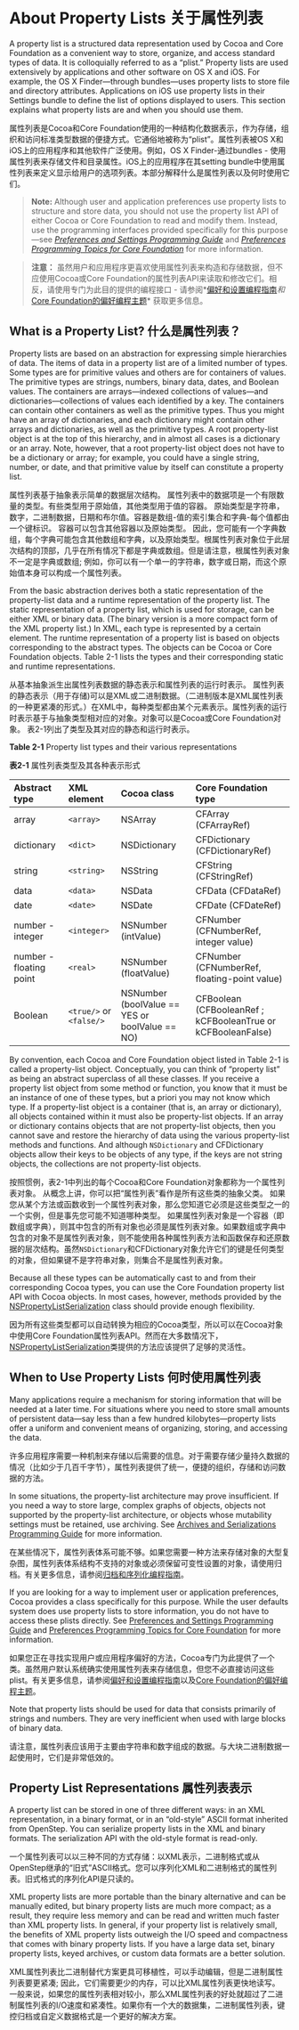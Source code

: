 # About Property Lists 关于属性列表

A property list is a structured data representation used by Cocoa and Core Foundation as a convenient way to store, organize, and access standard types of data. It is colloquially referred to as a “plist.” Property lists are used extensively by applications and other software on OS X and iOS. For example, the OS X Finder—through bundles—uses property lists to store file and directory attributes. Applications on iOS use property lists in their Settings bundle to define the list of options displayed to users. This section explains what property lists are and when you should use them.

属性列表是Cocoa和Core Foundation使用的一种结构化数据表示，作为存储，组织和访问标准类型数据的便捷方式。它通俗地被称为“plist”。属性列表被OS X和iOS上的应用程序和其他软件广泛使用。例如，OS X Finder-通过bundles - 使用属性列表来存储文件和目录属性。iOS上的应用程序在其setting bundle中使用属性列表来定义显示给用户的选项列表。本部分解释什么是属性列表以及何时使用它们。

> **Note:** Although user and application preferences use property lists to structure and store data, you should not use the property list API of either Cocoa or Core Foundation to read and modify them. Instead, use the programming interfaces provided specifically for this purpose—see *[Preferences and Settings Programming Guide](https://developer.apple.com/library/content/documentation/Cocoa/Conceptual/UserDefaults/Introduction/Introduction.html#//apple_ref/doc/uid/10000059i)* and *[Preferences Programming Topics for Core Foundation](https://developer.apple.com/library/content/documentation/CoreFoundation/Conceptual/CFPreferences/CFPreferences.html#//apple_ref/doc/uid/10000129i)* for more information.

> **注意：** 虽然用户和应用程序更喜欢使用属性列表来构造和存储数据，但不应使用Cocoa或Core Foundation的属性列表API来读取和修改它们。相反，请使用专门为此目的提供的编程接口 - 请参阅*[偏好和设置编程指南](https://developer.apple.com/library/content/documentation/Cocoa/Conceptual/UserDefaults/Introduction/Introduction.html#//apple_ref/doc/uid/10000059i)*和*[Core Foundation的偏好编程主题](https://developer.apple.com/library/content/documentation/CoreFoundation/Conceptual/CFPreferences/CFPreferences.html#//apple_ref/doc/uid/10000129i)* 获取更多信息。

## What is a Property List? 什么是属性列表？
Property lists are based on an abstraction for expressing simple hierarchies of data. The items of data in a property list are of a limited number of types. Some types are for primitive values and others are for containers of values. The primitive types are strings, numbers, binary data, dates, and Boolean values. The containers are arrays—indexed collections of values—and dictionaries—collections of values each identified by a key. The containers can contain other containers as well as the primitive types. Thus you might have an array of dictionaries, and each dictionary might contain other arrays and dictionaries, as well as the primitive types. A root property-list object is at the top of this hierarchy, and in almost all cases is a dictionary or an array. Note, however, that a root property-list object does not have to be a dictionary or array; for example, you could have a single string, number, or date, and that primitive value by itself can constitute a property list.

属性列表基于抽象表示简单的数据层次结构。 属性列表中的数据项是一个有限数量的类型。有些类型用于原始值，其他类型用于值的容器。 原始类型是字符串，数字，二进制数据，日期和布尔值。容器是数组-值的索引集合和字典-每个值都由一个键标识。 容器可以包含其他容器以及原始类型。 因此，您可能有一个字典数组，每个字典可能包含其他数组和字典，以及原始类型。根属性列表对象位于此层次结构的顶部，几乎在所有情况下都是字典或数组。但是请注意，根属性列表对象不一定是字典或数组; 例如，你可以有一个单一的字符串，数字或日期，而这个原始值本身可以构成一个属性列表。

From the basic abstraction derives both a static representation of the property-list data and a runtime representation of the property list. The static representation of a property list, which is used for storage, can be either XML or binary data. (The binary version is a more compact form of the XML property list.) In XML, each type is represented by a certain element. The runtime representation of a property list is based on objects corresponding to the abstract types. The objects can be Cocoa or Core Foundation objects. Table 2-1 lists the types and their corresponding static and runtime representations.

从基本抽象派生出属性列表数据的静态表示和属性列表的运行时表示。 属性列表的静态表示（用于存储)可以是XML或二进制数据。（二进制版本是XML属性列表的一种更紧凑的形式。）在XML中，每种类型都由某个元素表示。属性列表的运行时表示基于与抽象类型相对应的对象。对象可以是Cocoa或Core Foundation对象。 表2-1列出了类型及其对应的静态和运行时表示。

**Table 2-1**  Property list types and their various representations

<a name="table2"></a> **表2-1** 属性列表类型及其各种表示形式

|Abstract type|XML element|Cocoa class|Core Foundation type|
|:------------|:----------|:----------|:-------------------|
| array       |`<array>`  |  NSArray  |CFArray (CFArrayRef)|
|dictionary| `<dict>` | NSDictionary|CFDictionary (CFDictionaryRef)|
|string|`<string>`| NSString|CFString (CFStringRef)|
| data|`<data>`| NSData|CFData (CFDataRef)|
| date|`<date>`| NSDate|CFDate (CFDateRef)|
|number - integer|`<integer>`|NSNumber (intValue)|CFNumber (CFNumberRef, integer value)|
|number - floating point|`<real>`|NSNumber (floatValue)|CFNumber (CFNumberRef, floating-point value)|
|Boolean|`<true/>` or `<false/>`|NSNumber (boolValue == YES or boolValue == NO)|CFBoolean (CFBooleanRef ; kCFBooleanTrue or kCFBooleanFalse)|

By convention, each Cocoa and Core Foundation object listed in Table 2-1 is called a property-list object. Conceptually, you can think of “property list” as being an abstract superclass of all these classes. If you receive a property list object from some method or function, you know that it must be an instance of one of these types, but a priori you may not know which type. If a property-list object is a container (that is, an array or dictionary), all objects contained within it must also be property-list objects. If an array or dictionary contains objects that are not property-list objects, then you cannot save and restore the hierarchy of data using the various property-list methods and functions. And although `NSDictionary` and CFDictionary objects allow their keys to be objects of any type, if the keys are not string objects, the collections are not property-list objects.

按照惯例，表2-1中列出的每个Cocoa和Core Foundation对象都称为一个属性列表对象。 从概念上讲，你可以把“属性列表”看作是所有这些类的抽象父类。 如果您从某个方法或函数收到一个属性列表对象，那么您知道它必须是这些类型之一的一个实例，但是事先您可能不知道哪种类型。 如果属性列表对象是一个容器（即数组或字典），则其中包含的所有对象也必须是属性列表对象。如果数组或字典中包含的对象不是属性列表对象，则不能使用各种属性列表方法和函数保存和还原数据的层次结构。虽然`NSDictionary`和CFDictionary对象允许它们的键是任何类型的对象，但如果键不是字符串对象，则集合不是属性列表对象。

Because all these types can be automatically cast to and from their corresponding Cocoa types, you can use the Core Foundation property list API with Cocoa objects. In most cases, however, methods provided by the [NSPropertyListSerialization](https://developer.apple.com/documentation/foundation/propertylistserialization) class should provide enough flexibility.

因为所有这些类型都可以自动转换为相应的Cocoa类型，所以可以在Cocoa对象中使用Core Foundation属性列表API。然而在大多数情况下，[NSPropertyListSerialization](https://developer.apple.com/documentation/foundation/propertylistserialization)类提供的方法应该提供了足够的灵活性。

## When to Use Property Lists 何时使用属性列表

Many applications require a mechanism for storing information that will be needed at a later time. For situations where you need to store small amounts of persistent data—say less than a few hundred kilobytes—property lists offer a uniform and convenient means of organizing, storing, and accessing the data.

许多应用程序需要一种机制来存储以后需要的信息。对于需要存储少量持久数据的情况（比如少于几百千字节），属性列表提供了统一，便捷的组织，存储和访问数据的方法。

In some situations, the property-list architecture may prove insufficient. If you need a way to store large, complex graphs of objects, objects not supported by the property-list architecture, or objects whose mutability settings must be retained, use archiving. See [Archives and Serializations Programming Guide](https://developer.apple.com/library/content/documentation/Cocoa/Conceptual/Archiving/Archiving.html#//apple_ref/doc/uid/10000047i) for more information.

在某些情况下，属性列表体系可能不够。如果您需要一种方法来存储对象的大型复杂图，属性列表体系结构不支持的对象或必须保留可变性设置的对象，请使用归档。有关更多信息，请参阅[归档和序列化编程指南](../ArchivesAndSerializations/Introduction.md)。

If you are looking for a way to implement user or application preferences, Cocoa provides a class specifically for this purpose. While the user defaults system does use property lists to store information, you do not have to access these plists directly. See [Preferences and Settings Programming Guide](https://developer.apple.com/library/content/documentation/Cocoa/Conceptual/UserDefaults/Introduction/Introduction.html#//apple_ref/doc/uid/10000059i) and [Preferences Programming Topics for Core Foundation](https://developer.apple.com/library/content/documentation/CoreFoundation/Conceptual/CFPreferences/CFPreferences.html#//apple_ref/doc/uid/10000129i) for more information.

如果您正在寻找实现用户或应用程序偏好的方法，Cocoa专门为此提供了一个类。虽然用户默认系统确实使用属性列表来存储信息，但您不必直接访问这些plist。有关更多信息，请参阅[偏好和设置编程指南](https://developer.apple.com/library/content/documentation/Cocoa/Conceptual/UserDefaults/Introduction/Introduction.html#//apple_ref/doc/uid/10000059i)以及[Core Foundation的偏好编程主题](https://developer.apple.com/library/content/documentation/CoreFoundation/Conceptual/CFPreferences/CFPreferences.html#//apple_ref/doc/uid/10000129i)。

Note that property lists should be used for data that consists primarily of strings and numbers. They are very inefficient when used with large blocks of binary data.

请注意，属性列表应该用于主要由字符串和数字组成的数据。与大块二进制数据一起使用时，它们是非常低效的。

## <a name="PropertyListRepresentations"></a> Property List Representations 属性列表表示

A property list can be stored in one of three different ways: in an XML representation, in a binary format, or in an “old-style” ASCII format inherited from OpenStep. You can serialize property lists in the XML and binary formats. The serialization API with the old-style format is read-only.

一个属性列表可以以三种不同的方式存储：以XML表示，二进制格式或从OpenStep继承的“旧式”ASCII格式。您可以序列化XML和二进制格式的属性列表。旧式格式的序列化API是只读的。

XML property lists are more portable than the binary alternative and can be manually edited, but binary property lists are much more compact; as a result, they require less memory and can be read and written much faster than XML property lists. In general, if your property list is relatively small, the benefits of XML property lists outweigh the I/O speed and compactness that comes with binary property lists. If you have a large data set, binary property lists, keyed archives, or custom data formats are a better solution.

XML属性列表比二进制替代方案更具可移植性，可以手动编辑，但是二进制属性列表要更紧凑; 因此，它们需要更少的内存，可以比XML属性列表更快地读写。 一般来说，如果您的属性列表相对较小，那么XML属性列表的好处就超过了二进制属性列表的I/O速度和紧凑性。如果你有一个大的数据集，二进制属性列表，键控归档或自定义数据格式是一个更好的解决方案。
